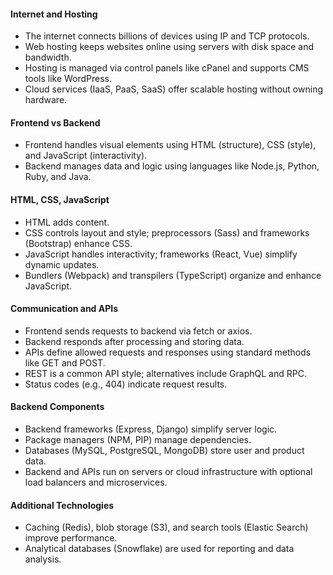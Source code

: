 #### Internet and Hosting

* The internet connects billions of devices using IP and TCP protocols.
* Web hosting keeps websites online using servers with disk space and bandwidth.
* Hosting is managed via control panels like cPanel and supports CMS tools like WordPress.
* Cloud services (IaaS, PaaS, SaaS) offer scalable hosting without owning hardware.

#### Frontend vs Backend

* Frontend handles visual elements using HTML (structure), CSS (style), and JavaScript (interactivity).
* Backend manages data and logic using languages like Node.js, Python, Ruby, and Java.

#### HTML, CSS, JavaScript

* HTML adds content.
* CSS controls layout and style; preprocessors (Sass) and frameworks (Bootstrap) enhance CSS.
* JavaScript handles interactivity; frameworks (React, Vue) simplify dynamic updates.
* Bundlers (Webpack) and transpilers (TypeScript) organize and enhance JavaScript.

#### Communication and APIs

* Frontend sends requests to backend via fetch or axios.
* Backend responds after processing and storing data.
* APIs define allowed requests and responses using standard methods like GET and POST.
* REST is a common API style; alternatives include GraphQL and RPC.
* Status codes (e.g., 404) indicate request results.

#### Backend Components

* Backend frameworks (Express, Django) simplify server logic.
* Package managers (NPM, PIP) manage dependencies.
* Databases (MySQL, PostgreSQL, MongoDB) store user and product data.
* Backend and APIs run on servers or cloud infrastructure with optional load balancers and microservices.

#### Additional Technologies

* Caching (Redis), blob storage (S3), and search tools (Elastic Search) improve performance.
* Analytical databases (Snowflake) are used for reporting and data analysis.

